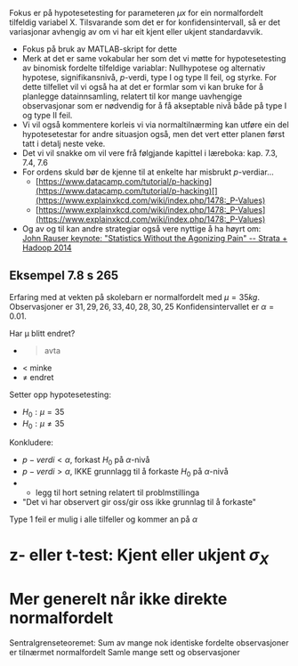 
Fokus er på hypotesetesting for parameteren $µx$ for ein normalfordelt tilfeldig variabel X. Tilsvarande som det er for konfidensintervall, så er det variasjonar avhengig av om vi har eit kjent eller ukjent standardavvik.
- Fokus på bruk av MATLAB-skript for dette
- Merk at det er same vokabular her som det vi møtte for hypotesetesting av binomisk fordelte tilfeldige variablar: Nullhypotese og alternativ hypotese, signifikansnivå, $p$-verdi, type I og type II feil, og styrke. For dette tilfellet vil vi også ha at det er formlar som vi kan bruke for å planlegge datainnsamling, relatert til kor mange uavhengige observasjonar som er nødvendig for å få akseptable nivå både på type I og type II feil.
- Vi vil også kommentere korleis vi via normaltilnærming kan utføre ein del hypotesetestar for andre situasjon også, men det vert etter planen først tatt i detalj neste veke.
- Det vi vil snakke om vil vere frå følgjande kapittel i læreboka: kap. 7.3, 7.4, 7.6
- For ordens skuld bør de kjenne til at enkelte har misbrukt $p$-verdiar...
	- [https://www.datacamp.com/tutorial/p-hacking](https://www.datacamp.com/tutorial/p-hacking)[](https://www.explainxkcd.com/wiki/index.php/1478:_P-Values)
	- [https://www.explainxkcd.com/wiki/index.php/1478:_P-Values](https://www.explainxkcd.com/wiki/index.php/1478:_P-Values)
- Og av og til kan andre strategiar også vere nyttige å ha høyrt om:  
    [John Rauser keynote: "Statistics Without the Agonizing Pain" -- Strata + Hadoop 2014](https://www.youtube.com/watch?v=5Dnw46eC-0o)



## Eksempel 7.8 s 265
Erfaring med at vekten på skolebarn er normalfordelt med $µ = 35 kg$. 
Observasjoner er $31, 29, 26, 33, 40, 28, 30, 25$
Konfidensintervallet er $\alpha = 0.01$.

Har µ blitt endret?
- > avta
- < minke
- $\ne$ endret

Setter opp hypotesetesting:
- $H_{0} : µ = 35$
- $H_{0} : µ \ne 35$

Konkludere:  
- $p-verdi < \alpha$, forkast $H_{0}$ på $\alpha$-nivå
- $p-verdi > \alpha$, IKKE grunnlagg til å forkaste $H_{0}$ på $\alpha$-nivå
- + legg til hort setning relatert til problmstillinga
- "Det vi har observert gir oss/gir oss ikke grunnlag til å forkaste"

Type 1 feil er mulig i alle tilfeller og kommer an på $\alpha$





# z- eller t-test: Kjent eller ukjent $\sigma_{X}$



# Mer generelt når ikke direkte normalfordelt
Sentralgrenseteoremet: Sum av mange nok identiske fordelte observasjoner er tilnærmet normalfordelt
Samle mange sett og observasjoner